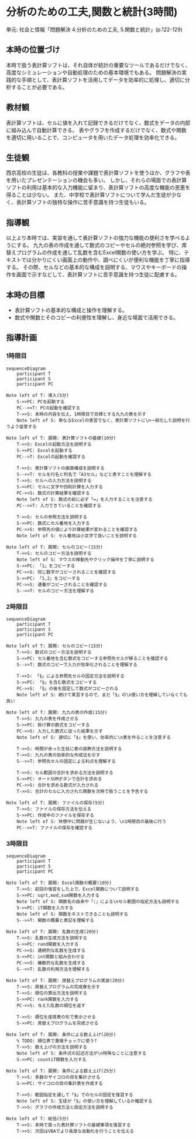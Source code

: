 # 分析のための工夫,関数と統計(3時間)
単元: 社会と情報「問題解決 4.分析のための工夫, 5.関数と統計」(p.122-129)

## 本時の位置づけ
本時で扱う表計算ソフトは、それ自体が統計の重要なツールであるだけでなく、高度なシミュレーションや自動処理のための基本環境でもある。
問題解決の実践的な手順として、表計算ソフトを活用してデータを効率的に処理し、適切に分析することが必要である。

## 教材観
表計算ソフトは、セルに値を入れて記録できるだけでなく、数式をデータの内部に組み込んで自動計算できる。
表やグラフを作成するだけでなく、数式や関数を適切に用いることで、コンピュータを用いたデータ処理を効率化できる。

## 生徒観
西京高校の生徒は、各教科の授業や課題で表計算ソフトを使うほか、グラフや表を用いたプレゼンテーションの機会も多い。
しかし、それらの場面での表計算ソフトの利用は基本的な入力機能に留まり、表計算ソフトの高度な機能の恩恵を得ることは少ない。
また、中学校で表計算ソフトについて学んだ生徒が少なく、表計算ソフトの独特な操作に苦手意識を持つ生徒もいる。

## 指導観
以上より本時では、実習を通して表計算ソフトの強力な機能の便利さを学べるようにする。
九九の表の作成を通して数式のコピーやセルの絶対参照を学び、席替えプログラムの作成を通して乱数を含むExcel関数の使い方を学ぶ。
特に、テキストでは分かりにくい画面上の動作や、調べにくいが便利な機能を丁寧に指導する。
その際、セルなどの基本的な構成を説明する、マウスやキーボードの操作を画面で示すなどして、表計算ソフトに苦手意識を持つ生徒に配慮する。

## 本時の目標
- 表計算ソフトの基本的な構成と操作を理解する。
- 数式や関数とそのコピーの利便性を理解し、身近な場面で活用できる。

## 指導計画
### 1時限目
```mermaid
sequenceDiagram
	participant T
	participant S
	participant PC

Note left of T: 導入(5分)
	S->>PC: PCを起動する
	PC-->>T: PCの起動を確認する
	T->>S: 本時の内容を伝え、1時限目で目標とする九九の表を示す
	Note left of S: 単なるExcelの実習でなく、表計算ソフトに\n一般化した説明を行うよう留意する

Note left of T: 展開: 表計算ソフトの基礎(10分)
	T->>S: Excelの起動方法を説明する
	S->>PC: Excelを起動する
	PC-->T: Excelの起動を確認する

	T->>S: 表計算ソフトの画面構成を説明する
	S-->>T: セルを行名と列名で「A3セル」などと表すことを理解する
	T->>S: セルへの入力方法を説明する
	S->>PC: セルに文字や四則計算を入力する
	PC->>S: 数式の計算結果を確認する
	Note left of S: 数式の前に必ず「=」を入力することを注意する
	PC-->>T: 入力できていることを確認する

	T->>S: セルの参照方法を説明する
	S->>PC: 数式にセル番地を入力する
	PC->>S: 参照先の値により計算結果が変わることを確認する
	Note left of S: セル番地は小文字で良いことを説明する

Note left of T: 展開: セルのコピー(15分)
	T->>S: セルのコピー方法を説明する
	Note left of S: マウスの移動先やクリック操作を丁寧に説明する
	S->>PC: 「1」をコピーする
	PC->>S: 同じ数字がコピーされることを確認する
	S->>PC: 「1,2」をコピーする
	PC->>S: 連番がコピーされることを確認する
	S-->>T: セルのコピー方法を理解する
```

### 2時限目
```mermaid
sequenceDiagram
	participant T
	participant S
	participant PC

Note left of T: 展開: セルのコピー(15分)
	T->>S: 数式のコピー方法を説明する
	S->>PC: セル番地を含む数式をコピーする参照先セルが移ることを確認する
	S-->>T: 数式のコピーで入力が効率化されることを理解する

	T->>S: 「$」による参照先セルの固定方法を説明する
	S->>PC: 「$」を含む数式をコピーする
	PC->>S: 「$」の後を固定して数式がコピーされる
	Note left of S: 続けて実習するので、まだ「$」の\n使い方を理解していなくても良い

Note left of T: 展開: 九九の表の作成(15分)
	T->>S: 九九の表を作成させる
	S->>PC: 掛け算の数式をコピーする
	PC->>S: 入力した数式に従った結果を示す
	Note left of S: 適切に「$」を使い、効率的に\n表を作ることを注意する

	T->>S: 時間が余った生徒に表の装飾方法を説明する
	T->>S: 九九の表の効率的な作成法を示す
	S-->>T: 参照先セルの固定による利点を理解する

	T->>S: セル範囲の合計を求める方法を説明する
	S->>PC: オートSUMボタンで合計を求める
	PC->>S: 合計を求める数式が入力される
	T->>S: 合計のセルに入力された関数を次時で扱うことを予告する

Note left of T: 展開: ファイルの保存(5分)
	T->>S: ファイルの保存方法を伝える
	S->>PC: 作成中のファイルを保存する
	Note left of S: 休憩中に問題が生じないよう、\n1時限目の最後に行う
	PC-->>T: ファイルの保存を確認する
```

### 3時限目
```mermaid
sequenceDiagram
	participant T
	participant S
	participant PC

Note left of T: 展開: Excel関数の概要(10分)
	T->>S: 前回の復習をした上で、Excel関数について説明する
	S->>PC: sqrt,mod,sum関数を入力する
	Note left of S: 関数名の由来や「:」による\nセル範囲の指定方法も説明する
	S->>PC: if関数を入力する
	Note left of S: 関数をネストできることも説明する
	S-->>T: 関数の概要と表記を理解する

Note left of T: 展開: 乱数の生成(20分)
	T->>S: 乱数の生成方法を説明する
	S->>PC: rand関数を入力する
	PC->>S: 連続的な乱数を生成する
	S->>PC: int関数と組み合わせる
	PC->>S: 離散的な乱数を生成する
	S-->>T: 乱数の利用方法を理解する

Note left of T: 展開: 席替えプログラムの実装(20分)
	T->>S: 席替えプログラムの完成像を示す
	T->>S: 順位の算出方法を説明する
	S->>PC: rank関数を入力する
	PC->>S: 与えた乱数の順位を返す

	T->>S: 順位を座席表の形で表示させる
	S->>PC: 席替えプログラムを完成させる

Note left of T: 展開: 条件による数え上げ(20分)
	% TODO: 順位表で重複チェックに使う?
	T->>S: 数え上げの方法を説明する
	Note left of S: 条件式の記述方法が\n特殊なことに注意する
	S->>PC: countif関数を入力する

Note left of T: 展開: 条件による数え上げ(25分)
	T->>S: 多数のサイコロの目を集計させる
	S->>PC: サイコロの目の集計表を作成する

	T->>S: 範囲指定を通して「$」でのセルの固定を復習する
	Note left of S: 生徒が「$」の使い方を理解しているか確認する
	T->>S: グラフの作成方法と設定方法を説明する

Note left of T: 総括(5分)
	T->>S: 本時で扱った表計算ソフトの基礎事項を復習する
	T->>S: 次回はVBAでより高度な自動化を行うことを伝える
```
